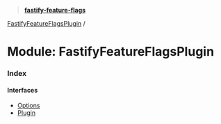 > **[fastify-feature-flags](../README.md)**

[FastifyFeatureFlagsPlugin](fastifyfeatureflagsplugin.md) /

# Module: FastifyFeatureFlagsPlugin

### Index

#### Interfaces

* [Options](../interfaces/fastifyfeatureflagsplugin.options.md)
* [Plugin](../interfaces/fastifyfeatureflagsplugin.plugin.md)